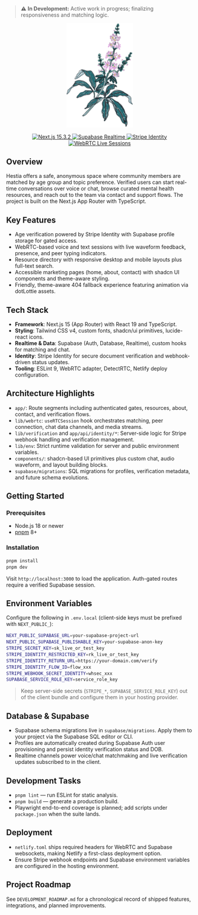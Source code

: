 > ⚠️ **In Development:** Active work in progress; finalizing responsiveness and matching logic.

<p align="center">
  <img src="./public/logo.svg" alt="Hestia logo" width="180">
</p>
<p align="center">
  <a href="https://nextjs.org/docs">
    <img src="https://img.shields.io/badge/Next.js-15.3.2-black?logo=next.js" alt="Next.js 15.3.2">
  </a>
  <a href="https://supabase.com/docs/guides/realtime">
    <img src="https://img.shields.io/badge/Supabase-Realtime%20Chat-3FCF8E?logo=supabase&logoColor=white" alt="Supabase Realtime">
  </a>
  <a href="https://docs.stripe.com/identity">
    <img src="https://img.shields.io/badge/Stripe-Identity-635BFF?logo=stripe&logoColor=white" alt="Stripe Identity">
  </a>
  <a href="https://webrtc.org/">
    <img src="https://img.shields.io/badge/WebRTC-Live%20Sessions-FF4B6E?logo=webrtc&logoColor=white" alt="WebRTC Live Sessions">
  </a>
</p>

## Overview

Hestia offers a safe, anonymous space where community members are matched by age group and topic preference. Verified users can start real-time conversations over voice or chat, browse curated mental health resources, and reach out to the team via contact and support flows. The project is built on the Next.js App Router with TypeScript.

## Key Features

- Age verification powered by Stripe Identity with Supabase profile storage for gated access.
- WebRTC-based voice and text sessions with live waveform feedback, presence, and peer typing indicators.
- Resource directory with responsive desktop and mobile layouts plus full-text search.
- Accessible marketing pages (home, about, contact) with shadcn UI components and theme-aware styling.
- Friendly, theme-aware 404 fallback experience featuring animation via dotLottie assets.

## Tech Stack

- **Framework**: Next.js 15 (App Router) with React 19 and TypeScript.
- **Styling**: Tailwind CSS v4, custom fonts, shadcn/ui primitives, lucide-react icons.
- **Realtime & Data**: Supabase (Auth, Database, Realtime), custom hooks for matching and chat.
- **Identity**: Stripe Identity for secure document verification and webhook-driven status updates.
- **Tooling**: ESLint 9, WebRTC adapter, DetectRTC, Netlify deploy configuration.

## Architecture Highlights

- `app/`: Route segments including authenticated gates, resources, about, contact, and verification flows.
- `lib/webrtc`: `useRTCSession` hook orchestrates matching, peer connection, chat data channels, and media streams.
- `lib/verification` and `app/api/identity/*`: Server-side logic for Stripe webhook handling and verification management.
- `lib/env`: Strict runtime validation for server and public environment variables.
- `components/`: shadcn-based UI primitives plus custom chat, audio waveform, and layout building blocks.
- `supabase/migrations`: SQL migrations for profiles, verification metadata, and future schema evolutions.

## Getting Started

### Prerequisites

- Node.js 18 or newer
- [pnpm](https://pnpm.io/) 8+

### Installation

```bash
pnpm install
pnpm dev
```

Visit `http://localhost:3000` to load the application. Auth-gated routes require a verified Supabase session.

## Environment Variables

Configure the following in `.env.local` (client-side keys must be prefixed with `NEXT_PUBLIC_`):

```bash
NEXT_PUBLIC_SUPABASE_URL=your-supabase-project-url
NEXT_PUBLIC_SUPABASE_PUBLISHABLE_KEY=your-supabase-anon-key
STRIPE_SECRET_KEY=sk_live_or_test_key
STRIPE_IDENTITY_RESTRICTED_KEY=rk_live_or_test_key
STRIPE_IDENTITY_RETURN_URL=https://your-domain.com/verify
STRIPE_IDENTITY_FLOW_ID=flow_xxx
STRIPE_WEBHOOK_SECRET_IDENTITY=whsec_xxx
SUPABASE_SERVICE_ROLE_KEY=service_role_key
```

> Keep server-side secrets (`STRIPE_*`, `SUPABASE_SERVICE_ROLE_KEY`) out of the client bundle and configure them in your hosting provider.

## Database & Supabase

- Supabase schema migrations live in `supabase/migrations`. Apply them to your project via the Supabase SQL editor or CLI.
- Profiles are automatically created during Supabase Auth user provisioning and persist identity verification status and DOB.
- Realtime channels power voice/chat matchmaking and live verification updates subscribed to in the client.

## Development Tasks

- `pnpm lint` — run ESLint for static analysis.
- `pnpm build` — generate a production build.
- Playwright end-to-end coverage is planned; add scripts under `package.json` when the suite lands.

## Deployment

- `netlify.toml` ships required headers for WebRTC and Supabase websockets, making Netlify a first-class deployment option.
- Ensure Stripe webhook endpoints and Supabase environment variables are configured in the hosting environment.

## Project Roadmap

See `DEVELOPMENT_ROADMAP.md` for a chronological record of shipped features, integrations, and planned improvements.
